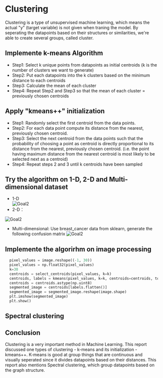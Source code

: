 # Clustering
Clustering is a type of unsupervised machine learning, which means the actual "y" (target variable) is not given when traning the model. By seperating the datapoints based on their structures or similarities, we're able to create several groups, called cluster.

## Implemente k-means Algorithm
- Step1: Select k unique points from datapoints as initial centroids (k is the number of clusters we want to generate)
- Step2: Put each datapoints into the k clusters based on the minimum distance to each centroids
- Step3: Calculate the mean of each cluster
- Step4: Repeat Step2 and Step3 so that the mean of each cluster = previously chosen centroids
## Apply "kmeans++" initialization
- Step1: Randomly select the first centroid from the data points.
- Step2: For each data point compute its distance from the nearest, previously chosen centroid.
- Step3: Select the next centroid from the data points such that the probability of choosing a point as centroid is directly proportional to its distance from the nearest, previously chosen centroid. (i.e. the point having maximum distance from the nearest centroid is most likely to be selected next as a centroid)
- Step4: Repeat steps 2 and 3 until k centroids have been sampled
## Try the algorithm on 1-D, 2-D and Multi-dimensional dataset

- 1-D    
![Goal2](https://github.com/TinaLiu46/k_means/blob/main/images/one_dim.png?raw=true "Title")
- 2-D：
      
![Goal2](https://github.com/TinaLiu46/k_means/blob/main/images/pic.png?raw=true "Title")
- Multi-dimensional:
  Use breast_cancer data from sklearn, generate the following confusion matrix
![Goal2](https://github.com/TinaLiu46/k_means/blob/main/images/confusion_matrix.png?raw=true "Title")
## Implemente the algorirhm on image processing
```python
  pixel_values = image.reshape((-1, 30))
  pixel_values = np.float32(pixel_values)
  k=30
  centroids = select_centroids(pixel_values, k=k)
  centroids, labels = kmeans(pixel_values, k=k, centroids=centroids, tolerance=.01)
  centroids = centroids.astype(np.uint8)
  segmented_image = centroids[labels.flatten()]
  segmented_image = segmented_image.reshape(image.shape)
  plt.imshow(segmented_image)
  plt.show()
```
## Spectral clustering
## Conclusion

  Clustering is a very important method in Machine Learning. This report discussed one types of clustering - k-means and its initialization - kmeans++. K-means is good at group things that are continuous and visually seperated since it divides datapoints based on their distances. This report also mentions Spectral clustering, which group datapoints based on the graph structure.
